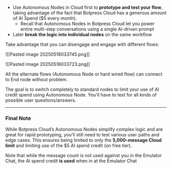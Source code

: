 
- Use Autonomous Nodes in Cloud first to **prototype and test your flow**, taking advantage of the fact that Botpress Cloud has a generous amount of AI Spend ($5 every month). 
	- Recall that Autonomous Nodes in Botpress Cloud let you power entire multi-step conversations using a single AI-driven prompt 
- Later **break the logic into individual nodes** on the same workflow

Take advantage that you can disengage and engage with different flows:

![[Pasted image 20250518033745.png]]

![[Pasted image 20250518033723.png]]

All the alternate flows (Autonomous Node or hard wired flow) can connect to End node without problem.

The goal is to switch completely to standard nodes to limit your use of AI credit spend using Autonomous Node. You'll have to test for all kinds of possible user questions/answers.


---

### Final Note

While Botpress Cloud’s Autonomous Nodes simplify complex logic and are great for rapid prototyping, you’ll still need to test various user paths and edge cases. This ensures being limited to only the **5,000-message Cloud limit** and limiting use of the $5 AI spend credit (on free tier).

Note that while the message count is not used against you in the Emulator Chat, the AI spend credit **is used** when in at the Emulator Chat